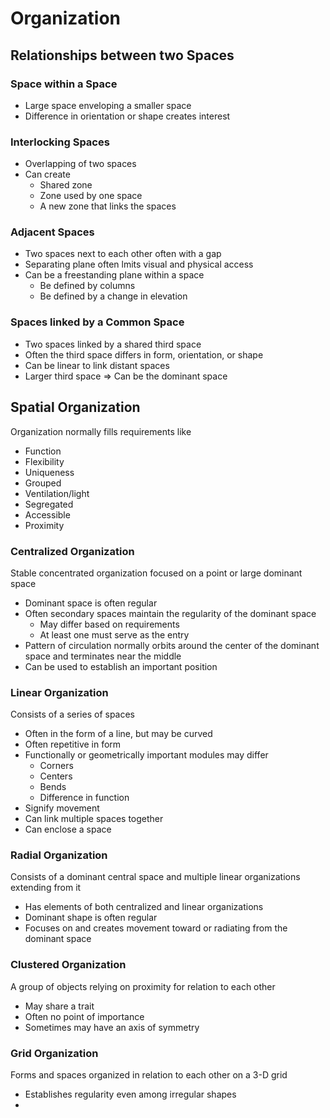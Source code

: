 # Organization

## Relationships between two Spaces

### Space within a Space

- Large space enveloping a smaller space
- Difference in orientation or shape creates interest

### Interlocking Spaces

- Overlapping of two spaces
- Can create
	- Shared zone
	- Zone used by one space
	- A new zone that links the spaces

### Adjacent Spaces

- Two spaces next to each other often with a gap
- Separating plane often lmits visual and physical access
- Can be a freestanding plane within a space
	- Be defined by columns
	- Be defined by a change in elevation

### Spaces linked by a Common Space

- Two spaces linked by a shared third space
- Often the third space differs in form, orientation, or shape
- Can be linear to link distant spaces
- Larger third space => Can be the dominant space

## Spatial Organization

Organization normally fills requirements like
- Function
- Flexibility
- Uniqueness
- Grouped
- Ventilation/light
- Segregated
- Accessible
- Proximity

### Centralized Organization

Stable concentrated organization focused on a point or large dominant space
- Dominant space is often regular
- Often secondary spaces maintain the regularity of the dominant space
	- May differ based on requirements
	- At least one must serve as the entry
- Pattern of circulation normally orbits around the center of the dominant space and terminates near the middle
- Can be used to establish an important position

### Linear Organization

Consists of a series of spaces
- Often in the form of a line, but may be curved
- Often repetitive in form
- Functionally or geometrically important modules may differ
	- Corners
	- Centers
	- Bends
	- Difference in function
- Signify movement
- Can link multiple spaces together
- Can enclose a space

### Radial Organization

Consists of a dominant central space and multiple linear organizations extending from it
- Has elements of both centralized and linear organizations
- Dominant shape is often regular
- Focuses on and creates movement toward or radiating from the dominant space

### Clustered Organization

A group of objects relying on proximity for relation to each other
- May share a trait
- Often no point of importance
- Sometimes may have an axis of symmetry

### Grid Organization

Forms and spaces organized in relation to each other on a 3-D grid
- Establishes regularity even among irregular shapes
- 
